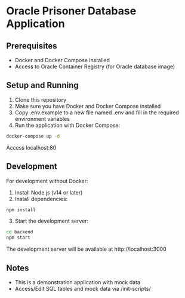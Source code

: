 # Oracle Prisoner Database Application

## Prerequisites
- Docker and Docker Compose installed
- Access to Oracle Container Registry (for Oracle database image)

## Setup and Running

1. Clone this repository
2. Make sure you have Docker and Docker Compose installed
3. Copy .env.example to a new file named .env and fill in the required environment variables
4. Run the application with Docker Compose:

```bash
docker-compose up -d
```
Access localhost:80

## Development

For development without Docker:

1. Install Node.js (v14 or later)
2. Install dependencies:

```bash
npm install
```

3. Start the development server:

```bash
cd backend
npm start
```

The development server will be available at http://localhost:3000

## Notes
- This is a demonstration application with mock data
- Access/Edit SQL tables and mock data via /init-scripts/

